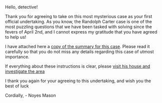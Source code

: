 Hello, detective!

Thank you for agreeing to take on this most mysterious case as your first official undertaking. As
you know, the Randolph Carter case is one of the most puzzling questions that we have been tasked
with solving since the fevers of April 2nd, and I cannot express my gratitude that you have agreed
to help us! 

I have attached here a [copy of the summary for this case](../Background/Information/Starting-Info.md). Please read it carefully so that you
do not miss any details regarding this case of utmost importance.

If everything about these instructions is clear, please [visit his house and investigate the area](../Background/Story/Beginning-Arrival.md)

I thank you again for your agreeing to this undertaking, and wish you the best of luck

Cordially,
   \- Noyes Mason